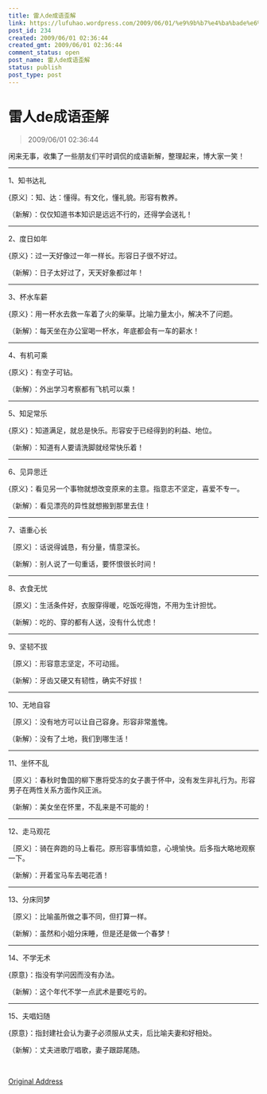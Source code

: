 ```yaml
---
title: 雷人de成语歪解
link: https://lufuhao.wordpress.com/2009/06/01/%e9%9b%b7%e4%ba%bade%e6%88%90%e8%af%ad%e6%ad%aa%e8%a7%a3/
post_id: 234
created: 2009/06/01 02:36:44
created_gmt: 2009/06/01 02:36:44
comment_status: open
post_name: 雷人de成语歪解
status: publish
post_type: post
---
```


# 雷人de成语歪解

> 2009/06/01 02:36:44

 

闲来无事，收集了一些朋友们平时调侃的成语新解，整理起来，博大家一笑！

***

1、知书达礼

{原义｝：知、达：懂得。有文化，懂礼貌。形容有教养。

（新解）：仅仅知道书本知识是远远不行的，还得学会送礼！

***

2、度日如年

{原义}：过一天好像过一年一样长。形容日子很不好过。

（新解）：日子太好过了，天天好象都过年！

***

3、杯水车薪

{原义}：用一杯水去救一车着了火的柴草。比喻力量太小，解决不了问题。

（新解）：每天坐在办公室喝一杯水，年底都会有一车的薪水！

***

4、有机可乘

{原义}：有空子可钻。

（新解）：外出学习考察都有飞机可以乘！

***

5、知足常乐

{原义}：知道满足，就总是快乐。形容安于已经得到的利益、地位。

（新解）：知道有人要请洗脚就经常快乐着！

***

6、见异思迁

{原义}：看见另一个事物就想改变原来的主意。指意志不坚定，喜爱不专一。

（新解）：看见漂亮的异性就想搬到那里去住！

***

7、语重心长

｛原义｝：话说得诚恳，有分量，情意深长。

（新解）：别人说了一句重话，要怀恨很长时间！

***

8、衣食无忧

｛原义｝：生活条件好，衣服穿得暖，吃饭吃得饱，不用为生计担忧。

（新解）：吃的、穿的都有人送，没有什么忧虑！

***

9、坚韧不拔

｛原义｝：形容意志坚定，不可动摇。

（新解）：牙齿又硬又有韧性，确实不好拔！

***

10、无地自容

｛原义｝：没有地方可以让自己容身。形容非常羞愧。

（新解）：没有了土地，我们到哪生活！

***

11、坐怀不乱

｛原义｝：春秋时鲁国的柳下惠将受冻的女子裹于怀中，没有发生非礼行为。形容男子在两性关系方面作风正派。

（新解）：美女坐在怀里，不乱来是不可能的！

***

12、走马观花

｛原义｝：骑在奔跑的马上看花。原形容事情如意，心境愉快。后多指大略地观察一下。

（新解）：开着宝马车去喝花酒！

***

13、分床同梦

｛原义｝：比喻虽所做之事不同，但打算一样。

（新解）：虽然和小姐分床睡，但是还是做一个春梦！

***

14、不学无术

{原意}：指没有学问因而没有办法。

（新解）：这个年代不学一点武术是要吃亏的。

***

15、夫唱妇随

{原意}：指封建社会认为妻子必须服从丈夫，后比喻夫妻和好相处。
 
（新解）：丈夫进歌厅唱歌，妻子跟踪尾随。

 

[Original Address](http://www.sci.org.cn/bbs/viewthread.php?tid=63846)
